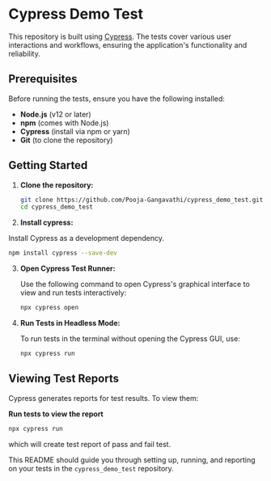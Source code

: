 # Cypress Demo Test

This repository is built using [Cypress](https://www.cypress.io/). The tests cover various user interactions and workflows, ensuring the application's functionality and reliability.

## Prerequisites

Before running the tests, ensure you have the following installed:

- **Node.js** (v12 or later)
- **npm** (comes with Node.js)
- **Cypress** (install via npm or yarn)
- **Git** (to clone the repository)

## Getting Started

1. **Clone the repository:**

   ```bash
   git clone https://github.com/Pooja-Gangavathi/cypress_demo_test.git
   cd cypress_demo_test
   ```

2. **Install cypress:**

Install Cypress as a development dependency.
```bash
npm install cypress --save-dev
```

3. **Open Cypress Test Runner:**

   Use the following command to open Cypress's graphical interface to view and run tests interactively:

   ```bash
   npx cypress open
   ```

4. **Run Tests in Headless Mode:**

   To run tests in the terminal without opening the Cypress GUI, use:

   ```bash
   npx cypress run
   ```

## Viewing Test Reports

Cypress generates reports for test results. To view them:

**Run tests to view the report** 

   ```bash
   npx cypress run
   ```
   which will create test report of pass and fail test.

This README should guide you through setting up, running, and reporting on your tests in the `cypress_demo_test` repository.

